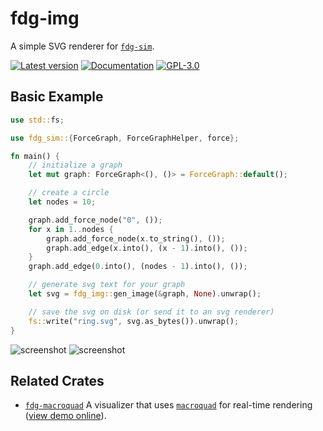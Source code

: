 # fdg-img

A simple SVG renderer for [`fdg-sim`](https://crates.io/crates/fdg-sim).

[![Latest version](https://img.shields.io/crates/v/fdg-img.svg)](https://crates.io/crates/fdg-img)
[![Documentation](https://docs.rs/fdg-img/badge.svg)](https://docs.rs/fdg-img)
[![GPL-3.0](https://img.shields.io/badge/license-GPL-blue.svg)](https://github.com/grantshandy/fdg/blob/main/fdg-img/LICENSE)

## Basic Example
```rust
use std::fs;

use fdg_sim::{ForceGraph, ForceGraphHelper, force};

fn main() {
    // initialize a graph
    let mut graph: ForceGraph<(), ()> = ForceGraph::default();

    // create a circle
    let nodes = 10;

    graph.add_force_node("0", ());
    for x in 1..nodes {
        graph.add_force_node(x.to_string(), ());
        graph.add_edge(x.into(), (x - 1).into(), ());
    }
    graph.add_edge(0.into(), (nodes - 1).into(), ());

    // generate svg text for your graph
    let svg = fdg_img::gen_image(&graph, None).unwrap();

    // save the svg on disk (or send it to an svg renderer)
    fs::write("ring.svg", svg.as_bytes()).unwrap();
}
```

![screenshot](https://raw.githubusercontent.com/grantshandy/fdg/main/fdg-img/screenshots/ring.svg)
![screenshot](https://raw.githubusercontent.com/grantshandy/fdg/main/fdg-img/screenshots/social_network.svg)

## Related Crates
- [`fdg-macroquad`](https://crates.io/crates/fdg-macroquad) A visualizer that uses [`macroquad`](https://crates.io/crates/macroquad) for real-time rendering ([view demo online](https://grantshandy.github.io/fdg)).

